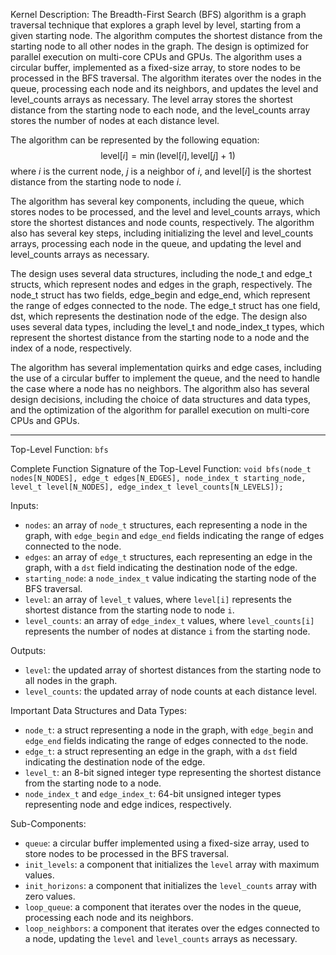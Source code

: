 Kernel Description:
The Breadth-First Search (BFS) algorithm is a graph traversal technique that explores a graph level by level, starting from a given starting node. The algorithm computes the shortest distance from the starting node to all other nodes in the graph. The design is optimized for parallel execution on multi-core CPUs and GPUs. The algorithm uses a circular buffer, implemented as a fixed-size array, to store nodes to be processed in the BFS traversal. The algorithm iterates over the nodes in the queue, processing each node and its neighbors, and updates the level and level_counts arrays as necessary. The level array stores the shortest distance from the starting node to each node, and the level_counts array stores the number of nodes at each distance level.

The algorithm can be represented by the following equation:
$$
\text{level}[i] = \min(\text{level}[i], \text{level}[j] + 1)
$$
where $i$ is the current node, $j$ is a neighbor of $i$, and $\text{level}[i]$ is the shortest distance from the starting node to node $i$.

The algorithm has several key components, including the queue, which stores nodes to be processed, and the level and level_counts arrays, which store the shortest distances and node counts, respectively. The algorithm also has several key steps, including initializing the level and level_counts arrays, processing each node in the queue, and updating the level and level_counts arrays as necessary.

The design uses several data structures, including the node_t and edge_t structs, which represent nodes and edges in the graph, respectively. The node_t struct has two fields, edge_begin and edge_end, which represent the range of edges connected to the node. The edge_t struct has one field, dst, which represents the destination node of the edge. The design also uses several data types, including the level_t and node_index_t types, which represent the shortest distance from the starting node to a node and the index of a node, respectively.

The algorithm has several implementation quirks and edge cases, including the use of a circular buffer to implement the queue, and the need to handle the case where a node has no neighbors. The algorithm also has several design decisions, including the choice of data structures and data types, and the optimization of the algorithm for parallel execution on multi-core CPUs and GPUs.

---

Top-Level Function: `bfs`

Complete Function Signature of the Top-Level Function:
`void bfs(node_t nodes[N_NODES], edge_t edges[N_EDGES], node_index_t starting_node, level_t level[N_NODES], edge_index_t level_counts[N_LEVELS]);`

Inputs:
- `nodes`: an array of `node_t` structures, each representing a node in the graph, with `edge_begin` and `edge_end` fields indicating the range of edges connected to the node.
- `edges`: an array of `edge_t` structures, each representing an edge in the graph, with a `dst` field indicating the destination node of the edge.
- `starting_node`: a `node_index_t` value indicating the starting node of the BFS traversal.
- `level`: an array of `level_t` values, where `level[i]` represents the shortest distance from the starting node to node `i`.
- `level_counts`: an array of `edge_index_t` values, where `level_counts[i]` represents the number of nodes at distance `i` from the starting node.

Outputs:
- `level`: the updated array of shortest distances from the starting node to all nodes in the graph.
- `level_counts`: the updated array of node counts at each distance level.

Important Data Structures and Data Types:
- `node_t`: a struct representing a node in the graph, with `edge_begin` and `edge_end` fields indicating the range of edges connected to the node.
- `edge_t`: a struct representing an edge in the graph, with a `dst` field indicating the destination node of the edge.
- `level_t`: an 8-bit signed integer type representing the shortest distance from the starting node to a node.
- `node_index_t` and `edge_index_t`: 64-bit unsigned integer types representing node and edge indices, respectively.

Sub-Components:
- `queue`: a circular buffer implemented using a fixed-size array, used to store nodes to be processed in the BFS traversal.
- `init_levels`: a component that initializes the `level` array with maximum values.
- `init_horizons`: a component that initializes the `level_counts` array with zero values.
- `loop_queue`: a component that iterates over the nodes in the queue, processing each node and its neighbors.
- `loop_neighbors`: a component that iterates over the edges connected to a node, updating the `level` and `level_counts` arrays as necessary.